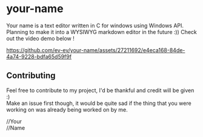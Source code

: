 # your-name

Your name is a text editor written in C for windows using Windows API. Planning to make it into a WYSIWYG markdown editor in the future :)) Check out the video demo below !



https://github.com/ev-ev/your-name/assets/27211692/e4eca168-84de-4a74-9228-bdfa65d59f9f




## Contributing
Feel free to contribute to my project, I'd be thankful and credit will be given :)<br>
Make an issue first though, it would be quite sad if the thing that you were working on was already being worked on by me.

//Your<br>
//Name
